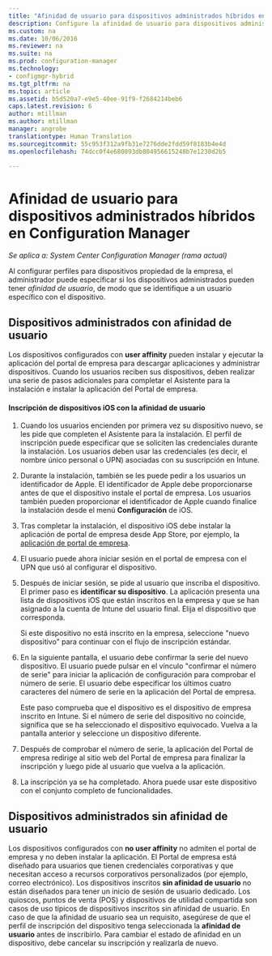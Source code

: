 ```yaml
---
title: "Afinidad de usuario para dispositivos administrados híbridos en Configuration Manager | Microsoft Docs"
description: Configure la afinidad de usuario para dispositivos administrados en Configuration Manager.
ms.custom: na
ms.date: 10/06/2016
ms.reviewer: na
ms.suite: na
ms.prod: configuration-manager
ms.technology:
- configmgr-hybrid
ms.tgt_pltfrm: na
ms.topic: article
ms.assetid: b5d520a7-e9e5-40ee-91f9-f2684214beb6
caps.latest.revision: 6
author: mtillman
ms.author: mtillman
manager: angrobe
translationtype: Human Translation
ms.sourcegitcommit: 55c953f312a9fb31e7276dde2fdd59f8183b4e4d
ms.openlocfilehash: 74dcc0f4e680893db804956615248b7e1230d2b5

---
```

# <a name="user-affinity-for-hybrid-managed-devices-in-configuration-manager"></a>Afinidad de usuario para dispositivos administrados híbridos en Configuration Manager

*Se aplica a: System Center Configuration Manager (rama actual)*

Al configurar perfiles para dispositivos propiedad de la empresa, el administrador puede especificar si los dispositivos administrados pueden tener *afinidad de usuario*, de modo que se identifique a un usuario específico con el dispositivo.  

##  <a name="a-namebkmkioscpa-managed-devices-with-user-affinity"></a><a name="BKMK_iOSCP"></a> Dispositivos administrados con afinidad de usuario  
 Los dispositivos configurados con **user affinity** pueden instalar y ejecutar la aplicación del portal de empresa para descargar aplicaciones y administrar dispositivos. Cuando los usuarios reciben sus dispositivos, deben realizar una serie de pasos adicionales para completar el Asistente para la instalación e instalar la aplicación del Portal de empresa.  

#### <a name="how-to-enroll-ios-devices-with-user-affinity"></a>Inscripción de dispositivos iOS con la afinidad de usuario  

1.  Cuando los usuarios encienden por primera vez su dispositivo nuevo, se les pide que completen el Asistente para la instalación. El perfil de inscripción puede especificar que se soliciten las credenciales durante la instalación. Los usuarios deben usar las credenciales (es decir, el nombre único personal o UPN) asociadas con su suscripción en Intune.  

2.  Durante la instalación, también se les puede pedir a los usuarios un identificador de Apple. El identificador de Apple debe proporcionarse antes de que el dispositivo instale el portal de empresa. Los usuarios también pueden proporcionar el identificador de Apple cuando finalice la instalación desde el menú **Configuración** de iOS.  

3.  Tras completar la instalación, el dispositivo iOS debe instalar la aplicación de portal de empresa desde App Store, por ejemplo, la [aplicación de portal de empresa](https://itunes.apple.com/us/app/id719171358).  

4.  El usuario puede ahora iniciar sesión en el portal de empresa con el UPN que usó al configurar el dispositivo.  

5.  Después de iniciar sesión, se pide al usuario que inscriba el dispositivo. El primer paso es **identificar su dispositivo**. La aplicación presenta una lista de dispositivos iOS que están inscritos en la empresa y que se han asignado a la cuenta de Intune del usuario final. Elija el dispositivo que corresponda.  

     Si este dispositivo no está inscrito en la empresa, seleccione "nuevo dispositivo" para continuar con el flujo de inscripción estándar.  

6.  En la siguiente pantalla, el usuario debe confirmar la serie del nuevo dispositivo. El usuario puede pulsar en el vínculo "confirmar el número de serie" para iniciar la aplicación de configuración para comprobar el número de serie. El usuario debe especificar los últimos cuatro caracteres del número de serie en la aplicación del Portal de empresa.  

     Este paso comprueba que el dispositivo es el dispositivo de empresa inscrito en Intune. Si el número de serie del dispositivo no coincide, significa que se ha seleccionado el dispositivo equivocado. Vuelva a la pantalla anterior y seleccione un dispositivo diferente.  

7.  Después de comprobar el número de serie, la aplicación del Portal de empresa redirige al sitio web del Portal de empresa para finalizar la inscripción y luego pide al usuario que vuelva a la aplicación.  

8.  La inscripción ya se ha completado. Ahora puede usar este dispositivo con el conjunto completo de funcionalidades.  

##  <a name="a-namebkmknouaa-managed-devices-without-user-affinity"></a><a name="BKMK_noUA"></a> Dispositivos administrados sin afinidad de usuario  
 Los dispositivos configurados con **no user affinity** no admiten el portal de empresa y no deben instalar la aplicación. El Portal de empresa está diseñado para usuarios que tienen credenciales corporativas y que necesitan acceso a recursos corporativos personalizados (por ejemplo, correo electrónico). Los dispositivos inscritos **sin afinidad de usuario** no están diseñados para tener un inicio de sesión de usuario dedicado. Los quioscos, puntos de venta (POS) y dispositivos de utilidad compartida son casos de uso típicos de dispositivos inscritos sin afinidad de usuario. En caso de que la afinidad de usuario sea un requisito, asegúrese de que el perfil de inscripción del dispositivo tenga seleccionada la **afinidad de usuario** antes de inscribirlo. Para cambiar el estado de afinidad en un dispositivo, debe cancelar su inscripción y realizarla de nuevo.



<!--HONumber=Dec16_HO3-->


